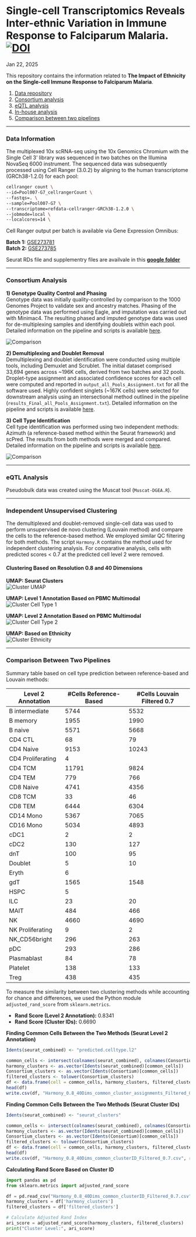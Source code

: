 # Single-cell Transcriptomics Reveals Inter-ethnic Variation in Immune Response to Falciparum Malaria. [![DOI](https://zenodo.org/badge/DOI/10.5281/zenodo.14719257.svg)](https://doi.org/10.5281/zenodo.14719257)
Jan 22, 2025

This repository contains the information related to **The Impact of Ethnicity on the Single-cell Immune Response to Falciparum Malaria**.

1. [Data repository](#data-information)  
2. [Consortium analysis](#consortium-analysis)  
3. [eQTL analysis](#eqtl-analysis)  
4. [In-house analysis](#independent-unsupervised-clustering)  
5. [Comparison between two pipelines](#comparison-between-2-pipelines)  

---

### Data Information

The multiplexed 10x scRNA-seq using the 10x Genomics Chromium with the Single Cell 3’ library was sequenced in two batches on the Illumina NovaSeq 6000 instrument. The sequenced data was subsequently processed using Cell Ranger (3.0.2) by aligning to the human transcriptome (GRCh38-1.2.0) for each pool:

```bash
cellranger count \
--id=Pool007-G7_cellrangerCount \
--fastqs=. \
--sample=Pool007-G7 \
--transcriptome=refdata-cellranger-GRCh38-1.2.0 \
--jobmode=local \
--localcores=14 \
```

Cell Ranger output per batch is available via Gene Expression Omnibus:

**Batch 1:** [GSE273781](https://www.ncbi.nlm.nih.gov/geo/query/acc.cgi?acc=GSE273781)  
**Batch 2:** [GSE273785](https://www.ncbi.nlm.nih.gov/geo/query/acc.cgi?acc=GSE273785)  

Seurat RDs file and supplementry files are availvale in this [**google folder**](https://drive.google.com/drive/folders/1SKmAB3cIQhjWvicYUXdpejSxxvWF3zUU?usp=share_link)

---

### Consortium Analysis

**1) Genotype Quality Control and Phasing**  
Genotype data was initially quality-controlled by comparison to the 1000 Genomes Project to validate sex and ancestry matches. Phasing of the genotype data was performed using Eagle, and imputation was carried out with Minimac4. The resulting phased and imputed genotype data was used for de-multiplexing samples and identifying doublets within each pool. Detailed information on the pipeline and scripts is available [here](https://wg1-pipeline-qc.readthedocs.io/en/latest/Imputation/index.html#imputation).

![Comparison](plots/1Kg.png)

**2) Demultiplexing and Doublet Removal**  
Demultiplexing and doublet identification were conducted using multiple tools, including Demuxlet and Scrublet. The initial dataset comprised 33,694 genes across ~196K cells, derived from two batches and 32 pools. Droplet-type assignment and associated confidence scores for each cell were computed and reported in `output_all_Pools_Assignment.txt` for all the software used. Highly confident singlets (~167K cells) were selected for downstream analysis using an intersectional method outlined in the pipeline (`results_Final_all_Pools_Assignment.txt`). Detailed information on the pipeline and scripts is available [here](https://wg1-pipeline-qc.readthedocs.io/en/latest/Demultiplexing/index.html#demultiplexing).

**3) Cell Type Identification**  
Cell type identification was performed using two independent methods: Azimuth (a reference-based method within the Seurat framework) and scPred. The results from both methods were merged and compared. Detailed information on the pipeline and scripts is available [here](https://powellgenomicslab.github.io/WG2-pipeline-classification-docs/).

![Comparison](plots/comparison_heatmap_counts.png)

---

### eQTL Analysis

Pseudobulk data was created using the Muscat tool (`Muscat-DGEA.R`).

---

### Independent Unsupervised Clustering

The demultiplexed and doublet-removed single-cell data was used to perform unsupervised  de novo clustering (Louvain method) and compare the cells to the reference-based method. We employed similar QC filtering for both methods. The script `Harmony.R` contains the method used for independent clustering analysis. For comparative analysis, cells with predicted scores < 0.7 at the predicted cell level 2 were removed.

#### Clustering Based on Resolution 0.8 and 40 Dimensions

**UMAP: Seurat Clusters**  
![Cluster UMAP](plots/UmapPlot_Cluster_Filtered0.7.png)

**UMAP: Level 1 Annotation Based on PBMC Multimodal**  
![Cluster Cell Type 1](plots/UmapPlot_predicted.celltype.l1_Filtered0.7.png)

**UMAP: Level 2 Annotation Based on PBMC Multimodal**  
![Cluster Cell Type 2](plots/UmapPlot_predicted.celltype.l2_Filtered0.7.png)

**UMAP: Based on Ethnicity**  
![Cluster Ethnicity](plots/UmapPlot_Ethnicity_Filtered0.7.png)

---

### Comparison Between Two Pipelines

Summary table based on cell type prediction between reference-based and Louvain methods:

| Level 2 Annotation     | #Cells Reference-Based | #Cells Louvain Filtered 0.7 |
|-------------------------|-------------------------|-----------------------------|
| B intermediate         | 5744                   | 5532                        |
| B memory               | 1955                   | 1990                        |
| B naive                | 5571                   | 5668                        |
| CD4 CTL                | 68                     | 79                          |
| CD4 Naive              | 9153                   | 10243                       |
| CD4 Proliferating      | 4                      |                             |
| CD4 TCM                | 11791                  | 9824                        |
| CD4 TEM                | 779                    | 766                         |
| CD8 Naive              | 4741                   | 4356                        |
| CD8 TCM                | 33                     | 46                          |
| CD8 TEM                | 6444                   | 6304                        |
| CD14 Mono              | 5367                   | 7065                        |
| CD16 Mono              | 5034                   | 4893                        |
| cDC1                   | 2                      | 2                           |
| cDC2                   | 130                    | 127                         |
| dnT                    | 100                    | 95                          |
| Doublet                | 5                      | 10                          |
| Eryth                  | 6                      |                             |
| gdT                    | 1565                   | 1548                        |
| HSPC                   | 5                      |                             |
| ILC                    | 23                     | 20                          |
| MAIT                   | 484                    | 466                         |
| NK                     | 4660                   | 4690                        |
| NK Proliferating       | 9                      | 2                           |
| NK_CD56bright          | 296                    | 263                         |
| pDC                    | 293                    | 286                         |
| Plasmablast            | 84                     | 78                          |
| Platelet               | 138                    | 133                         |
| Treg                   | 438                    | 435                         |

To measure the similarity between two clustering methods while accounting for chance and differences, we used the Python module `adjusted_rand_score` from `sklearn.metrics`.

- **Rand Score (Level 2 Annotation):** 0.8341  
- **Rand Score (Cluster IDs):** 0.6690  

**Finding Common Cells Between the Two Methods (Seurat Level 2 Annotation)**

```r
Idents(seurat_combined) <- "predicted.celltype.l2"

common_cells <- intersect(colnames(seurat_combined), colnames(Consortium))
harmony_clusters <- as.vector(Idents(seurat_combined)[common_cells])
Consortium_clusters <- as.vector(Idents(Consortium)[common_cells])
filtered_clusters <- tolower(Consortium_clusters)
df <- data.frame(cell = common_cells, harmony_clusters, filtered_clusters)
head(df)
write.csv(df, "Harmony_0.8_40Dims_common_cluster_assignments_Filtered_0.7.csv", row.names = FALSE)
```

**Finding Common Cells Between the Two Methods (Seurat Cluster IDs)**

```r
Idents(seurat_combined) <- "seurat_clusters"

common_cells <- intersect(colnames(seurat_combined), colnames(Consortium))
harmony_clusters <- as.vector(Idents(seurat_combined)[common_cells])
Consortium_clusters <- as.vector(Idents(Consortium)[common_cells])
filtered_clusters <- tolower(Consortium_clusters)
df <- data.frame(cell = common_cells, harmony_clusters, filtered_clusters)
head(df)
write.csv(df, "Harmony_0.8_40Dims_common_clusterID_Filtered_0.7.csv", row.names = FALSE)
```

**Calculating Rand Score Based on Cluster ID**

```python
import pandas as pd
from sklearn.metrics import adjusted_rand_score

df = pd.read_csv("Harmony_0.8_40Dims_common_clusterID_Filtered_0.7.csv")
harmony_clusters = df['harmony_clusters']
filtered_clusters = df['filtered_clusters']

# Calculate Adjusted Rand Index
ari_score = adjusted_rand_score(harmony_clusters, filtered_clusters)
print("Cluster Level:", ari_score)
```

